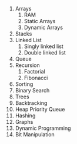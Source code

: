 1. Arrays
   1. RAM
   2. Static Arrays
   3. Dynamic Arrays
2. Stacks
3. Linked List
   1. Singly linked list
   2. Double linked list
4. Queue
5. Recursion
   1. Factorial
   2. Fibonacci
6. Sorting
7. Binary Search
8. Trees
9.  Backtracking
10. Heap Priority Queue
11. Hashing
12. Graphs
13. Dynamic Programming
14. Bit Manipulation
